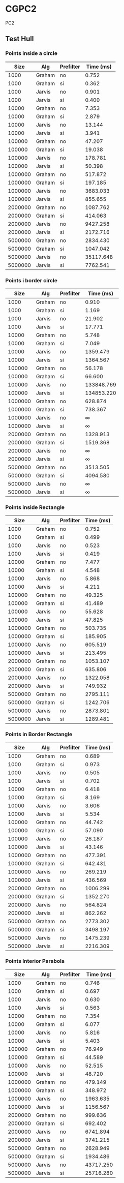 # CGPC2
PC2 

## Test Hull 
### Points inside a circle
| Size     | Alg    | Prefilter | Time (ms) |
|----------|--------|-----------|-----------|
| 1000     | Graham | no        | 0.752     |
| 1000     | Graham | si        | 0.362     |
| 1000     | Jarvis | no        | 0.901     |
| 1000     | Jarvis | si        | 0.400     |
| 10000    | Graham | no        | 7.353     |
| 10000    | Graham | si        | 2.879     |
| 10000    | Jarvis | no        | 13.144    |
| 10000    | Jarvis | si        | 3.941     |
| 100000   | Graham | no        | 47.207    |
| 100000   | Graham | si        | 19.038    |
| 100000   | Jarvis | no        | 178.781   |
| 100000   | Jarvis | si        | 50.398    |
| 1000000  | Graham | no        | 517.872   |
| 1000000  | Graham | si        | 197.185   |
| 1000000  | Jarvis | no        | 3683.033  |
| 1000000  | Jarvis | si        | 855.655   |
| 2000000  | Graham | no        | 1087.762  |
| 2000000  | Graham | si        | 414.063   |
| 2000000  | Jarvis | no        | 9427.258  |
| 2000000  | Jarvis | si        | 2172.716  |
| 5000000  | Graham | no        | 2834.430  |
| 5000000  | Graham | si        | 1047.042  |
| 5000000  | Jarvis | no        | 35117.648 |
| 5000000  | Jarvis | si        | 7762.541  |
### Points i border circle
| Size     | Alg    | Prefilter | Time (ms)   |
|----------|--------|-----------|-------------|
| 1000     | Graham | no        | 0.910       |
| 1000     | Graham | si        | 1.169       |
| 1000     | Jarvis | no        | 21.902      |
| 1000     | Jarvis | si        | 17.771      |
| 10000    | Graham | no        | 5.748       |
| 10000    | Graham | si        | 7.049       |
| 10000    | Jarvis | no        | 1359.479    |
| 10000    | Jarvis | si        | 1364.567    |
| 100000   | Graham | no        | 56.178      |
| 100000   | Graham | si        | 66.600      |
| 100000   | Jarvis | no        | 133848.769  |
| 100000   | Jarvis | si        | 134853.220  |
| 1000000  | Graham | no        | 628.874     |
| 1000000  | Graham | si        | 738.367     |
| 1000000  | Jarvis | no        | ∞           |
| 1000000  | Jarvis | si        | ∞           |
| 2000000  | Graham | no        | 1328.913    |
| 2000000  | Graham | si        | 1519.368    |
| 2000000  | Jarvis | no        | ∞           |
| 2000000  | Jarvis | si        | ∞           |
| 5000000  | Graham | no        | 3513.505    |
| 5000000  | Graham | si        | 4094.580    |
| 5000000  | Jarvis | no        | ∞           |
| 5000000  | Jarvis | si        | ∞           |
### Points inside Rectangle
| Size     | Alg    | Prefilter | Time (ms) |
|----------|--------|-----------|-----------|
| 1000     | Graham | no        | 0.752     |
| 1000     | Graham | si        | 0.499     |
| 1000     | Jarvis | no        | 0.523     |
| 1000     | Jarvis | si        | 0.419     |
| 10000    | Graham | no        | 7.477     |
| 10000    | Graham | si        | 4.548     |
| 10000    | Jarvis | no        | 5.868     |
| 10000    | Jarvis | si        | 4.211     |
| 100000   | Graham | no        | 49.325    |
| 100000   | Graham | si        | 41.489    |
| 100000   | Jarvis | no        | 55.628    |
| 100000   | Jarvis | si        | 47.825    |
| 1000000  | Graham | no        | 503.735   |
| 1000000  | Graham | si        | 185.905   |
| 1000000  | Jarvis | no        | 605.519   |
| 1000000  | Jarvis | si        | 213.495   |
| 2000000  | Graham | no        | 1053.107  |
| 2000000  | Graham | si        | 635.806   |
| 2000000  | Jarvis | no        | 1322.058  |
| 2000000  | Jarvis | si        | 749.932   |
| 5000000  | Graham | no        | 2795.111  |
| 5000000  | Graham | si        | 1242.706  |
| 5000000  | Jarvis | no        | 2873.801  |
| 5000000  | Jarvis | si        | 1289.481  |
### Points in Border Rectangle
| Size     | Alg    | Prefilter | Time (ms) |
|----------|--------|-----------|-----------|
| 1000     | Graham | no        | 0.689     |
| 1000     | Graham | si        | 0.973     |
| 1000     | Jarvis | no        | 0.505     |
| 1000     | Jarvis | si        | 0.702     |
| 10000    | Graham | no        | 6.418     |
| 10000    | Graham | si        | 8.169     |
| 10000    | Jarvis | no        | 3.606     |
| 10000    | Jarvis | si        | 5.534     |
| 100000   | Graham | no        | 44.742    |
| 100000   | Graham | si        | 57.090    |
| 100000   | Jarvis | no        | 26.187    |
| 100000   | Jarvis | si        | 43.146    |
| 1000000  | Graham | no        | 477.391   |
| 1000000  | Graham | si        | 642.431   |
| 1000000  | Jarvis | no        | 269.219   |
| 1000000  | Jarvis | si        | 436.569   |
| 2000000  | Graham | no        | 1006.299  |
| 2000000  | Graham | si        | 1352.270  |
| 2000000  | Jarvis | no        | 564.824   |
| 2000000  | Jarvis | si        | 862.262   |
| 5000000  | Graham | no        | 2773.302  |
| 5000000  | Graham | si        | 3498.197  |
| 5000000  | Jarvis | no        | 1475.239  |
| 5000000  | Jarvis | si        | 2216.309  |
### Points Interior Parabola
| Size     | Alg    | Prefilter | Time (ms)  |
|----------|--------|-----------|------------|
| 1000     | Graham | no        | 0.746      |
| 1000     | Graham | si        | 0.697      |
| 1000     | Jarvis | no        | 0.630      |
| 1000     | Jarvis | si        | 0.563      |
| 10000    | Graham | no        | 7.354      |
| 10000    | Graham | si        | 6.077      |
| 10000    | Jarvis | no        | 5.816      |
| 10000    | Jarvis | si        | 5.403      |
| 100000   | Graham | no        | 76.949     |
| 100000   | Graham | si        | 44.589     |
| 100000   | Jarvis | no        | 52.515     |
| 100000   | Jarvis | si        | 48.720     |
| 1000000  | Graham | no        | 479.149    |
| 1000000  | Graham | si        | 348.972    |
| 1000000  | Jarvis | no        | 1963.635   |
| 1000000  | Jarvis | si        | 1156.567   |
| 2000000  | Graham | no        | 999.636    |
| 2000000  | Graham | si        | 692.402    |
| 2000000  | Jarvis | no        | 6741.894   |
| 2000000  | Jarvis | si        | 3741.215   |
| 5000000  | Graham | no        | 2628.949   |
| 5000000  | Graham | si        | 1934.486   |
| 5000000  | Jarvis | no        | 43717.250  |
| 5000000  | Jarvis | si        | 25716.280  |